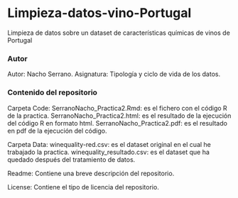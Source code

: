 # Limpieza-datos-vino-Portugal
Limpieza de datos sobre un dataset de características químicas de vinos de Portugal

### Autor

Autor: Nacho Serrano.
Asignatura: Tipología y ciclo de vida de los datos.

### Contenido del repositorio

Carpeta Code:
SerranoNacho_Practica2.Rmd: es el fichero con el código R de la practica.
SerranoNacho_Practica2.html: es el resultado de la ejecución del código R en formato html.
SerranoNacho_Practica2.pdf: es el resultado en pdf de la ejecución del código.

Carpeta Data:
winequality-red.csv: es el dataset original en el cual he trabajado la practica.
winequality_resultado.csv: es el dataset que ha quedado después del tratamiento de datos.

Readme: Contiene una breve descripción del repositorio.

License: Contiene el tipo de licencia del repositorio.
